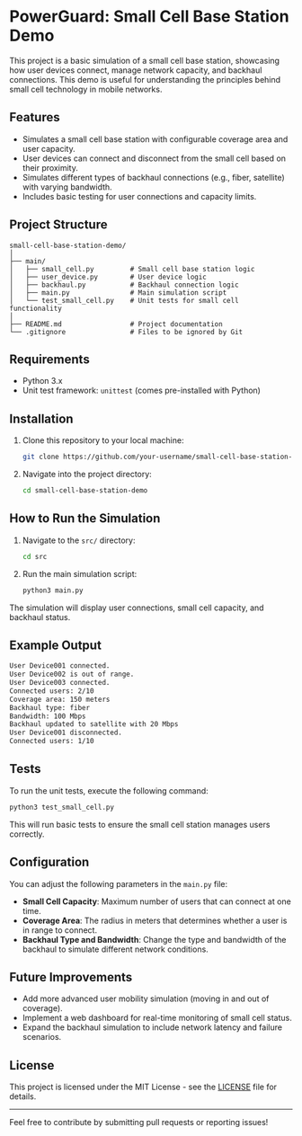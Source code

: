 
# PowerGuard: Small Cell Base Station Demo

This project is a basic simulation of a small cell base station, showcasing how user devices connect, manage network capacity, and backhaul connections. This demo is useful for understanding the principles behind small cell technology in mobile networks.

## Features
- Simulates a small cell base station with configurable coverage area and user capacity.
- User devices can connect and disconnect from the small cell based on their proximity.
- Simulates different types of backhaul connections (e.g., fiber, satellite) with varying bandwidth.
- Includes basic testing for user connections and capacity limits.

## Project Structure

```
small-cell-base-station-demo/
│
├── main/
│   ├── small_cell.py         # Small cell base station logic
│   ├── user_device.py        # User device logic
│   ├── backhaul.py           # Backhaul connection logic
│   ├── main.py               # Main simulation script
│   └── test_small_cell.py    # Unit tests for small cell functionality
│
├── README.md                 # Project documentation
└── .gitignore                # Files to be ignored by Git
```

## Requirements

- Python 3.x
- Unit test framework: `unittest` (comes pre-installed with Python)

## Installation

1. Clone this repository to your local machine:
   ```bash
   git clone https://github.com/your-username/small-cell-base-station-demo.git
   ```
2. Navigate into the project directory:
   ```bash
   cd small-cell-base-station-demo
   ```

## How to Run the Simulation

1. Navigate to the `src/` directory:
   ```bash
   cd src
   ```

2. Run the main simulation script:
   ```bash
   python3 main.py
   ```

The simulation will display user connections, small cell capacity, and backhaul status.

## Example Output

```bash
User Device001 connected.
User Device002 is out of range.
User Device003 connected.
Connected users: 2/10
Coverage area: 150 meters
Backhaul type: fiber
Bandwidth: 100 Mbps
Backhaul updated to satellite with 20 Mbps
User Device001 disconnected.
Connected users: 1/10
```

## Tests

To run the unit tests, execute the following command:

```bash
python3 test_small_cell.py
```

This will run basic tests to ensure the small cell station manages users correctly.

## Configuration

You can adjust the following parameters in the `main.py` file:

- **Small Cell Capacity**: Maximum number of users that can connect at one time.
- **Coverage Area**: The radius in meters that determines whether a user is in range to connect.
- **Backhaul Type and Bandwidth**: Change the type and bandwidth of the backhaul to simulate different network conditions.

## Future Improvements

- Add more advanced user mobility simulation (moving in and out of coverage).
- Implement a web dashboard for real-time monitoring of small cell status.
- Expand the backhaul simulation to include network latency and failure scenarios.

## License

This project is licensed under the MIT License - see the [LICENSE](LICENSE) file for details.

---

Feel free to contribute by submitting pull requests or reporting issues!
